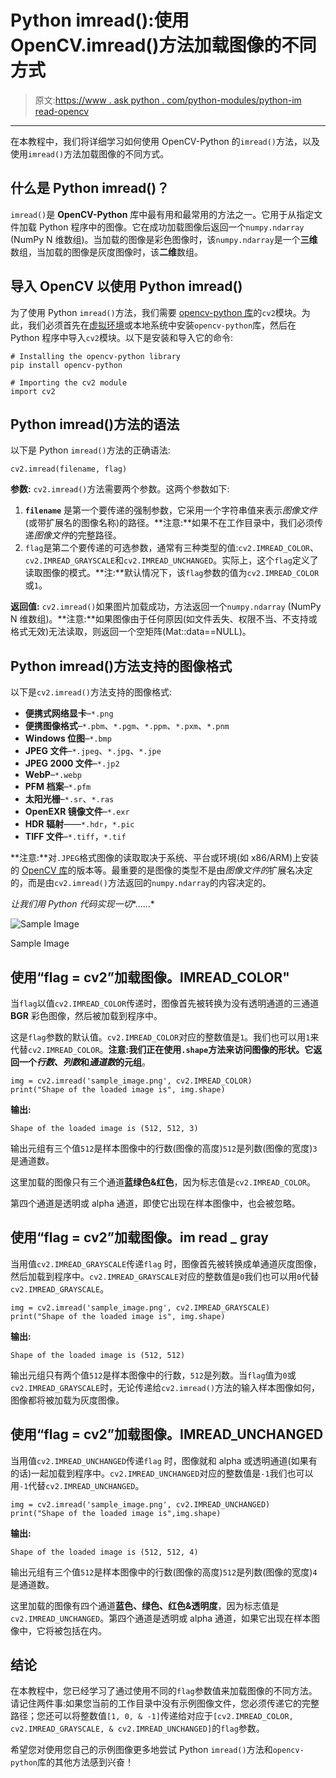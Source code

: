# Python imread():使用 OpenCV.imread()方法加载图像的不同方式

> 原文:[https://www . ask python . com/python-modules/python-im read-opencv](https://www.askpython.com/python-modules/python-imread-opencv)

* * *

在本教程中，我们将详细学习如何使用 OpenCV-Python 的`imread()`方法，以及使用`imread()`方法加载图像的不同方式。

## **什么是 Python imread()？**

`imread()`是 **OpenCV-Python** 库中最有用和最常用的方法之一。它用于从指定文件加载 Python 程序中的图像。它在成功加载图像后返回一个`numpy.ndarray` (NumPy N 维数组)。当加载的图像是彩色图像时，该`numpy.ndarray`是一个**三维**数组，当加载的图像是灰度图像时，该**二维**数组。

## **导入 OpenCV 以使用 Python imread()**

为了使用 Python `imread()`方法，我们需要 [opencv-python 库](https://www.askpython.com/python/examples/image-processing-in-python)的`cv2`模块。为此，我们必须首先在[虚拟环境](https://www.askpython.com/python/examples/virtual-environments-in-python)或本地系统中安装`opencv-python`库，然后在 Python 程序中导入`cv2`模块。以下是安装和导入它的命令:

```
# Installing the opencv-python library
pip install opencv-python

```

```
# Importing the cv2 module
import cv2

```

## **Python imread()方法的语法**

以下是 Python `imread()`方法的正确语法:

```
cv2.imread(filename, flag)

```

**参数:** `cv2.imread()`方法需要两个参数。这两个参数如下:

1.  **`filename`** 是第一个要传递的强制参数，它采用一个字符串值来表示*图像文件*(或带扩展名的图像名称)的路径。**注意:**如果不在工作目录中，我们必须传递*图像文件*的完整路径。
2.  `flag`是第二个要传递的可选参数，通常有三种类型的值:`cv2.IMREAD_COLOR`、`cv2.IMREAD_GRAYSCALE`和`cv2.IMREAD_UNCHANGED`。实际上，这个`flag`定义了读取图像的模式。**注:**默认情况下，该`flag`参数的值为`cv2.IMREAD_COLOR`或`1`。

**返回值:** `cv2.imread()`如果图片加载成功，方法返回一个`numpy.ndarray` (NumPy N 维数组)。**注意:**如果图像由于任何原因(如文件丢失、权限不当、不支持或格式无效)无法读取，则返回一个空矩阵(Mat::data==NULL)。

## **Python imread()方法支持的图像格式**

以下是`cv2.imread()`方法支持的图像格式:

*   **便携式网络显卡**–`*.png`
*   **便携图像格式**–`*.pbm`、`*.pgm`、`*.ppm`、`*.pxm`、`*.pnm`
*   **Windows 位图**–`*.bmp`
*   **JPEG 文件**–`*.jpeg`、`*.jpg`、`*.jpe`
*   **JPEG 2000 文件**–`*.jp2`
*   **WebP**–`*.webp`
*   **PFM 档案**–`*.pfm`
*   **太阳光栅**–`*.sr`、`*.ras`
*   **OpenEXR 镜像文件**–`*.exr`
*   **HDR 辐射**——`*.hdr`，`*.pic`
*   **TIFF 文件**–`*.tiff`，`*.tif`

**注意:**对`.JPEG`格式图像的读取取决于系统、平台或环境(如 x86/ARM)上安装的 [OpenCV 库](https://www.askpython.com/python/examples/edge-detection-in-images)的版本等。最重要的是图像的类型不是由*图像文件的*扩展名决定的，而是由`cv2.imread()`方法返回的`numpy.ndarray`的内容决定的。

*让我们用 Python 代码实现一切**……*

![Sample Image](../Images/c4d12cc22b5b7dd4f95d6f5e7d5d9961.png)

Sample Image

## **使用“flag = cv2”加载图像。IMREAD_COLOR"**

当`flag`以值`cv2.IMREAD_COLOR`传递时，图像首先被转换为没有透明通道的三通道 **BGR** 彩色图像，然后被加载到程序中。

这是`flag`参数的默认值。`cv2.IMREAD_COLOR`对应的整数值是`1`。我们也可以用`1`来代替`cv2.IMREAD_COLOR`。**注意:**我们正在使用`.shape`方法来访问图像的形状。它返回一个*行数*、*列数*和*通道数*的**元组**。

```
img = cv2.imread('sample_image.png', cv2.IMREAD_COLOR) 
print("Shape of the loaded image is", img.shape)

```

**输出:**

```
Shape of the loaded image is (512, 512, 3)

```

输出元组有三个值`512`是样本图像中的行数(图像的高度)`512`是列数(图像的宽度)`3`是通道数。

这里加载的图像只有三个通道**蓝绿色&红色**，因为标志值是`cv2.IMREAD_COLOR`。

第四个通道是透明或 alpha 通道，即使它出现在样本图像中，也会被忽略。

## **使用“flag = cv2”加载图像。im read _ gray**

当用值`cv2.IMREAD_GRAYSCALE`传递`flag` 时，图像首先被转换成单通道灰度图像，然后加载到程序中。`cv2.IMREAD_GRAYSCALE`对应的整数值是`0`我们也可以用`0`代替`cv2.IMREAD_GRAYSCALE`。

```
img = cv2.imread('sample_image.png', cv2.IMREAD_GRAYSCALE)
print("Shape of the loaded image is", img.shape)

```

**输出:**

```
Shape of the loaded image is (512, 512)

```

输出元组只有两个值`512`是样本图像中的行数，`512`是列数。当`flag`值为`0`或`cv2.IMREAD_GRAYSCALE`时，无论传递给`cv2.imread()`方法的输入样本图像如何，图像都将被加载为灰度图像。

## **使用“flag = cv2”加载图像。IMREAD_UNCHANGED**

当用值`cv2.IMREAD_UNCHANGED`传递`flag` 时，图像就和 alpha 或透明通道(如果有的话)一起加载到程序中。`cv2.IMREAD_UNCHANGED`对应的整数值是`-1`我们也可以用`-1`代替`cv2.IMREAD_UNCHANGED`。

```
img = cv2.imread('sample_image.png', cv2.IMREAD_UNCHANGED)
print("Shape of the loaded image is",img.shape)

```

**输出:**

```
Shape of the loaded image is (512, 512, 4)

```

输出元组有三个值`512`是样本图像中的行数(图像的高度)`512`是列数(图像的宽度)`4`是通道数。

这里加载的图像有四个通道**蓝色、绿色、红色&透明度**，因为标志值是`cv2.IMREAD_UNCHANGED`。第四个通道是透明或 alpha 通道，如果它出现在样本图像中，它将被包括在内。

## **结论**

在本教程中，您已经学习了通过使用不同的`flag`参数值来加载图像的不同方法。请记住两件事:如果您当前的工作目录中没有示例图像文件，您必须传递它的完整路径；您还可以将整数值`[1, 0, & -1]`传递给对应于`[cv2.IMREAD_COLOR, cv2.IMREAD_GRAYSCALE, & cv2.IMREAD_UNCHANGED]`的`flag`参数。

希望您对使用您自己的示例图像更多地尝试 Python `imread()`方法和`opencv-python`库的其他方法感到兴奋！